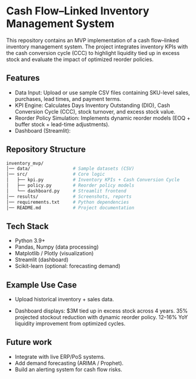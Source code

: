 # Cash Flow–Linked Inventory Management System
This repository contains an MVP implementation of a cash flow–linked inventory management system. The project integrates inventory KPIs with the cash conversion cycle (CCC) to highlight liquidity tied up in excess stock and evaluate the impact of optimized reorder policies.

## Features
- Data Input: Upload or use sample CSV files containing SKU-level sales, purchases, lead times, and payment terms.
- KPI Engine: Calculates Days Inventory Outstanding (DIO), Cash Conversion Cycle (CCC), stock turnover, and excess stock value.
- Reorder Policy Simulation: Implements dynamic reorder models (EOQ + buffer stock + lead-time adjustments).
- Dashboard (Streamlit):

## Repository Structure
```bash
inventory_mvp/
│── data/                # Sample datasets (CSV)
│── src/                 # Core logic
│   ├── kpi.py           # Inventory KPIs + Cash Conversion Cycle
│   ├── policy.py        # Reorder policy models
│   └── dashboard.py     # Streamlit frontend
│── results/             # Screenshots, reports
│── requirements.txt     # Python dependencies
│── README.md            # Project documentation
```

## Tech Stack
- Python 3.9+
- Pandas, Numpy (data processing)
- Matplotlib / Plotly (visualization)
- Streamlit (dashboard)
- Scikit-learn (optional: forecasting demand)

## Example Use Case
- Upload historical inventory + sales data.

- Dashboard displays:
  $3M tied up in excess stock across 4 years.
  35% projected stockout reduction with dynamic reorder policy.
  12–16% YoY liquidity improvement from optimized cycles.

## Future work
- Integrate with live ERP/PoS systems.
- Add demand forecasting (ARIMA / Prophet).
- Build an alerting system for cash flow risks.
